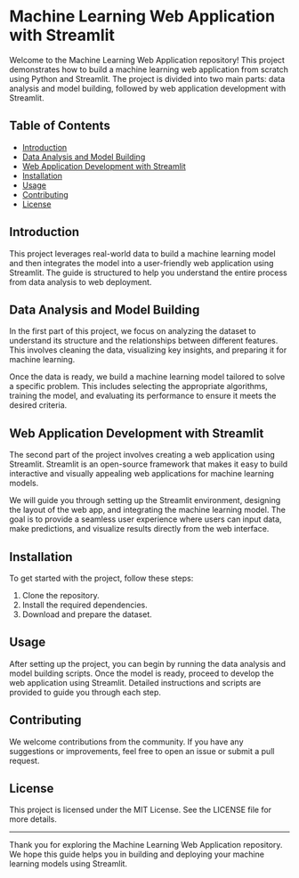 # Machine Learning Web Application with Streamlit

Welcome to the Machine Learning Web Application repository! This project demonstrates how to build a machine learning web application from scratch using Python and Streamlit. The project is divided into two main parts: data analysis and model building, followed by web application development with Streamlit.

## Table of Contents
- [Introduction](#introduction)
- [Data Analysis and Model Building](#data-analysis-and-model-building)
- [Web Application Development with Streamlit](#web-application-development-with-streamlit)
- [Installation](#installation)
- [Usage](#usage)
- [Contributing](#contributing)
- [License](#license)

## Introduction

This project leverages real-world data to build a machine learning model and then integrates the model into a user-friendly web application using Streamlit. The guide is structured to help you understand the entire process from data analysis to web deployment.

## Data Analysis and Model Building

In the first part of this project, we focus on analyzing the dataset to understand its structure and the relationships between different features. This involves cleaning the data, visualizing key insights, and preparing it for machine learning.

Once the data is ready, we build a machine learning model tailored to solve a specific problem. This includes selecting the appropriate algorithms, training the model, and evaluating its performance to ensure it meets the desired criteria.

## Web Application Development with Streamlit

The second part of the project involves creating a web application using Streamlit. Streamlit is an open-source framework that makes it easy to build interactive and visually appealing web applications for machine learning models.

We will guide you through setting up the Streamlit environment, designing the layout of the web app, and integrating the machine learning model. The goal is to provide a seamless user experience where users can input data, make predictions, and visualize results directly from the web interface.

## Installation

To get started with the project, follow these steps:
1. Clone the repository.
2. Install the required dependencies.
3. Download and prepare the dataset.

## Usage

After setting up the project, you can begin by running the data analysis and model building scripts. Once the model is ready, proceed to develop the web application using Streamlit. Detailed instructions and scripts are provided to guide you through each step.

## Contributing

We welcome contributions from the community. If you have any suggestions or improvements, feel free to open an issue or submit a pull request.

## License

This project is licensed under the MIT License. See the LICENSE file for more details.

---

Thank you for exploring the Machine Learning Web Application repository. We hope this guide helps you in building and deploying your machine learning models using Streamlit.
